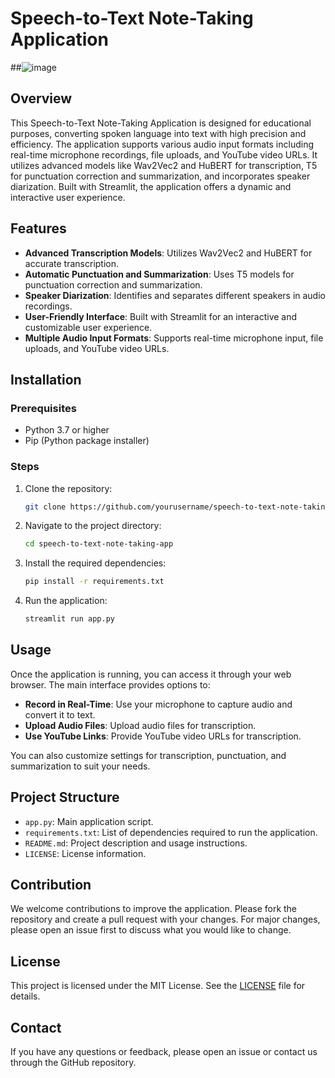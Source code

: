 # Speech-to-Text Note-Taking Application
##![image](https://github.com/adhamqo/Speech-to-note-taking-app/assets/152626241/40d9f9e2-5cfe-428f-964e-bf416ee40a66)


## Overview

This Speech-to-Text Note-Taking Application is designed for educational purposes, converting spoken language into text with high precision and efficiency. The application supports various audio input formats including real-time microphone recordings, file uploads, and YouTube video URLs. It utilizes advanced models like Wav2Vec2 and HuBERT for transcription, T5 for punctuation correction and summarization, and incorporates speaker diarization. Built with Streamlit, the application offers a dynamic and interactive user experience. 


## Features

- **Advanced Transcription Models**: Utilizes Wav2Vec2 and HuBERT for accurate transcription.
- **Automatic Punctuation and Summarization**: Uses T5 models for punctuation correction and summarization.
- **Speaker Diarization**: Identifies and separates different speakers in audio recordings.
- **User-Friendly Interface**: Built with Streamlit for an interactive and customizable user experience.
- **Multiple Audio Input Formats**: Supports real-time microphone input, file uploads, and YouTube video URLs.

## Installation

### Prerequisites

- Python 3.7 or higher
- Pip (Python package installer)

### Steps

1. Clone the repository:
   ```bash
   git clone https://github.com/yourusername/speech-to-text-note-taking-app.git
   ```

2. Navigate to the project directory:
   ```bash
   cd speech-to-text-note-taking-app
   ```

3. Install the required dependencies:
   ```bash
   pip install -r requirements.txt
   ```

4. Run the application:
   ```bash
   streamlit run app.py
   ```

## Usage

Once the application is running, you can access it through your web browser. The main interface provides options to:

- **Record in Real-Time**: Use your microphone to capture audio and convert it to text.
- **Upload Audio Files**: Upload audio files for transcription.
- **Use YouTube Links**: Provide YouTube video URLs for transcription.

You can also customize settings for transcription, punctuation, and summarization to suit your needs.

## Project Structure

- `app.py`: Main application script.
- `requirements.txt`: List of dependencies required to run the application.
- `README.md`: Project description and usage instructions.
- `LICENSE`: License information.

## Contribution

We welcome contributions to improve the application. Please fork the repository and create a pull request with your changes. For major changes, please open an issue first to discuss what you would like to change.

## License

This project is licensed under the MIT License. See the [LICENSE](LICENSE) file for details.

## Contact

If you have any questions or feedback, please open an issue or contact us through the GitHub repository.

